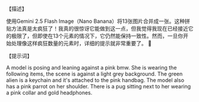 【描述】

使用Gemini 2.5 Flash Image（Nano Banana）将13张图片合并成一张。这种拼贴方法真是太疯狂了！我真的很惊讶它能做到这一点，但我觉得我现在已经接近它的极限了，但即使在13个元素的情况下，它仍然能保持一致性。然而，一旦你开始处理像这样疯狂数量的元素时，详细的提示就非常重要了。 🤯



【提示词】

A model is posing and leaning against a pink bmw. She is wearing the following items, the scene is against a light grey background. The green alien is a keychain and it's attached to the pink handbag. The model also has a pink parrot on her shoulder. There is a pug sitting next to her wearing a pink collar and gold headphones.